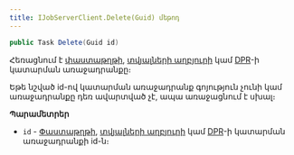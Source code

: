 ```yaml
---
title: IJobServerClient.Delete(Guid) մեթոդ  
---
```


```c#
public Task Delete(Guid id)
```

Հեռացնում է [փաստաթղթի](../../definitions/document.md), [տվյալների աղբյուրի](../../definitions/ds.md) կամ [DPR](../../definitions/dpr.md)-ի կատարման առաջադրանքը։

Եթե նշված id-ով կատարման առաջադրանք գոյություն չունի կամ առաջադրանքը դեռ ավարտված չէ, ապա առաջացնում է սխալ։

**Պարամետրեր**

* `id` - [Փաստաթղթի](../../definitions/document.md), [տվյալների աղբյուրի](../../definitions/ds.md) կամ [DPR](../../definitions/dpr.md)-ի կատարման առաջադրանքի id-ն։
